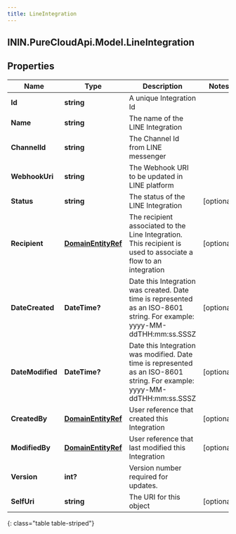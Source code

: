 ```yaml
---
title: LineIntegration
---
```

## ININ.PureCloudApi.Model.LineIntegration

## Properties

|Name | Type | Description | Notes|
|------------ | ------------- | ------------- | -------------|
| **Id** | **string** | A unique Integration Id | |
| **Name** | **string** | The name of the LINE Integration | |
| **ChannelId** | **string** | The Channel Id from LINE messenger | |
| **WebhookUri** | **string** | The Webhook URI to be updated in LINE platform | |
| **Status** | **string** | The status of the LINE Integration | [optional] |
| **Recipient** | [**DomainEntityRef**](DomainEntityRef.html) | The recipient associated to the Line Integration. This recipient is used to associate a flow to an integration | [optional] |
| **DateCreated** | **DateTime?** | Date this Integration was created. Date time is represented as an ISO-8601 string. For example: yyyy-MM-ddTHH:mm:ss.SSSZ | [optional] |
| **DateModified** | **DateTime?** | Date this Integration was modified. Date time is represented as an ISO-8601 string. For example: yyyy-MM-ddTHH:mm:ss.SSSZ | [optional] |
| **CreatedBy** | [**DomainEntityRef**](DomainEntityRef.html) | User reference that created this Integration | [optional] |
| **ModifiedBy** | [**DomainEntityRef**](DomainEntityRef.html) | User reference that last modified this Integration | [optional] |
| **Version** | **int?** | Version number required for updates. | |
| **SelfUri** | **string** | The URI for this object | [optional] |
{: class="table table-striped"}


